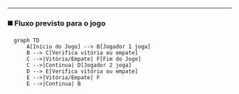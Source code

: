 ---

### ◼️ Fluxo previsto para o jogo
```mermaid 
  graph TD
      A[Início do Jogo] --> B[Jogador 1 joga]
      B --> C[Verifica vitória ou empate]
      C -->|Vitória/Empate| F[Fim do Jogo]
      C -->|Continua| D[Jogador 2 joga]
      D --> E[Verifica vitória ou empate]
      E -->|Vitória/Empate| F
      E -->|Continua| B
``` 
